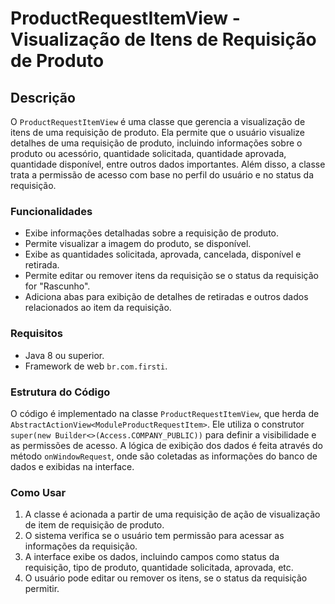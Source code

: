 
# ProductRequestItemView - Visualização de Itens de Requisição de Produto

## Descrição

O `ProductRequestItemView` é uma classe que gerencia a visualização de itens de uma requisição de produto. Ela permite que o usuário visualize detalhes de uma requisição de produto, incluindo informações sobre o produto ou acessório, quantidade solicitada, quantidade aprovada, quantidade disponível, entre outros dados importantes. Além disso, a classe trata a permissão de acesso com base no perfil do usuário e no status da requisição.

### Funcionalidades

- Exibe informações detalhadas sobre a requisição de produto.
- Permite visualizar a imagem do produto, se disponível.
- Exibe as quantidades solicitada, aprovada, cancelada, disponível e retirada.
- Permite editar ou remover itens da requisição se o status da requisição for "Rascunho".
- Adiciona abas para exibição de detalhes de retiradas e outros dados relacionados ao item da requisição.

### Requisitos

- Java 8 ou superior.
- Framework de web `br.com.firsti`.

### Estrutura do Código

O código é implementado na classe `ProductRequestItemView`, que herda de `AbstractActionView<ModuleProductRequestItem>`. Ele utiliza o construtor `super(new Builder<>(Access.COMPANY_PUBLIC))` para definir a visibilidade e as permissões de acesso. A lógica de exibição dos dados é feita através do método `onWindowRequest`, onde são coletadas as informações do banco de dados e exibidas na interface.

### Como Usar

1. A classe é acionada a partir de uma requisição de ação de visualização de item de requisição de produto.
2. O sistema verifica se o usuário tem permissão para acessar as informações da requisição.
3. A interface exibe os dados, incluindo campos como status da requisição, tipo de produto, quantidade solicitada, aprovada, etc.
4. O usuário pode editar ou remover os itens, se o status da requisição permitir.
